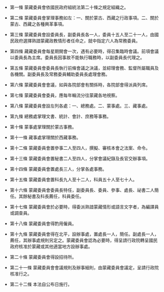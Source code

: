 * 第一條 蒙藏委員會依國民政府組統法第二十條之規定組織之。

* 第二條 蒙藏委員會掌理事務如左：一、關於蒙古、西藏之行政事項。二、關於蒙古、西藏之各種興革事項。

* 第三條 蒙藏委員會設委員長，副委員長各一人，委員十五人至二十一人，由國民政府選擇熟諳蒙藏政教情形者任命之，就中指定六人為常務委員。

* 第四條 藏藏委員會每星期開會一次，遇有必要時，得召集臨時會議。前項會議以委員長為主席。委員長因事故不能執行職務時，以副委員長代理之。

* 第五條 蒙藏委員會委員長執行前條會議之決議，並綜理會務、監督所屬職員及各機關。副委員長及常務委員輔助委員長處理會務。

* 第六條 蒙藏委員會會議，如與各院部會有關係時，各院部會得派員列席。

* 第七條 蒙藏委員會委員，應每年輪流分往蒙藏各地視察。

* 第八條 蒙藏委員會設左列各處：一、總務處。二、蒙事處。三、藏事處。

* 第九條 總務處掌理文書、統計、會計、庶務等事務。

* 第十條 蒙事處掌理關於蒙古事務。

* 第十一條 藏事處掌理關於西藏事務。

* 第十二條 蒙藏委員會置參事二人至四人，撰擬、審核本會之法案、命令。

* 第十三條 蒙藏委員會置秘書二人至四人，分掌會議紀錄及長官交辦事項。

* 第十四條 蒙藏委員會置處長三人，分掌各處事務。

* 第十五條 蒙藏委員會置科長九人至十二人，科員五十人至七十人。

* 第十六條 蒙藏委員會委員長特任，副委員長、委員、參事、處長、祕書二人簡任。其餘秘書及科長薦任，科員委任。

* 第十七條 蒙藏委員會於必要時，得委派熟諳蒙藏情形或語言文字者，為編譯員或調查員。

* 第十八條 蒙藏委員會得酌用僱員。

* 第十九條 蒙藏委員會得在北平，設辦事處，置處長一人，簡任。副處長一人，薦任，其辦事處規則另定之。蒙藏委員會認為必要時，得呈請行政院轉呈國民政府核准於蒙藏或其他適當地方設辦事處。

* 第二十條 蒙藏委員會得設招待所。

* 第二十一條 蒙藏委員會會議規則及辦事細則，由蒙藏委員會議定，呈請行政院核准行之。

* 第二十二條 本法自公布日施行。

